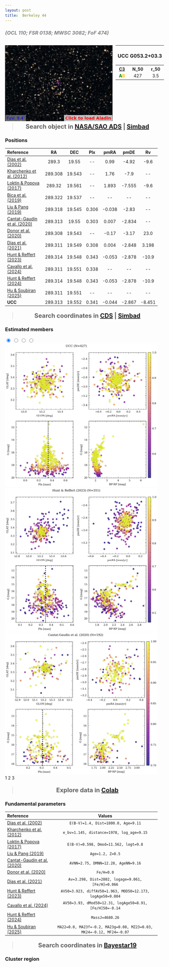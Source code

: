 ```yaml
---
layout: post
title:  Berkeley 44
---
```

<h3><span style="color: #808080;"><i>(OCL 110; FSR 0138; MWSC 3082; FoF 474)</i></span></h3><div style="display: flex; justify-content: space-between; width:720px;height:250px">
<div style="text-align: center;">

<!-- Static image + data attributes for FOV and target -->
<img id="aladin_img"
     data-umami-event="aladin_load"
     src="https://raw.githubusercontent.com/ucc23/Q1P/main/plots/aladin/berkeley44.webp"
     alt="Click to load Aladin Lite" 
     style="width:355px;height:250px; cursor: pointer;"
     data-fov="0.117" 
     data-target="289.313 19.552"/>
<!-- Div to contain Aladin Lite viewer -->
<div id="aladin-lite-div" style="width:355px;height:250px;display:none;"></div>
<!-- Aladin Lite script (will be loaded after the image is clicked) -->
<script src="{{ site.baseurl }}/scripts/aladin_load.js"></script>

</div>
<!-- Left block -->

<table style="width:355px;height:250px;">
  <!-- Row 1 (title) -->
  <tr>
    <td colspan="5"><h3>UCC G053.2+03.3</h3></td>
  </tr>
  <!-- Row 2 -->
  <tr>
    <th style="text-align: center;"><a href="https://ucc.ar/faq#what-is-the-c3-parameter" title="Combined class">C3</a></th>
    <th style="text-align: center;"><div title="Stars with membership probability >50%">N_50</div></th>
    <th style="text-align: center;"><div title="Radius that contains half the members [arcmin]">r_50</div></th>
  </tr>
  <!-- Row 3 -->
  <tr>
    <td style="text-align: center;"><span style="color: green; font-weight: bold;">A</span><span style="color: #FFC300; font-weight: bold;">B</span></td>
    <td style="text-align: center;">427</td>
    <td style="text-align: center;">3.5</td>
  </tr>
</table>
</div>

> <p style="text-align:center; font-weight: bold; font-size:20px">Search object in <a data-umami-event="nasa_search" href="https://ui.adsabs.harvard.edu/search/q=%20collection%3Aastronomy%20body%3A%22Berkeley%2044%22&sort=date%20desc%2C%20bibcode%20desc&p_=0" target="_blank">NASA/SAO ADS</a> | <a data-umami-event="simbad_search" href="https://simbad.cds.unistra.fr/simbad/sim-id-refs?Ident=berkeley44" target="_blank">Simbad</a></p>


### Positions

| Reference    | RA    | DEC   | Plx  | pmRA  | pmDE   |  Rv  |
| :---         | :---: | :---: | :---: | :---: | :---: | :---: |
|[Dias et al. (2002)](https://ui.adsabs.harvard.edu/abs/2002A%26A...389..871D) | 289.3 | 19.55 | -- | 0.99 | -4.92 | -9.6 |
|[Kharchenko et al. (2012)](https://ui.adsabs.harvard.edu/abs/2012A%26A...543A.156K) | 289.308 | 19.543 | -- | 1.76 | -7.9 | -- |
|[Loktin & Popova (2017)](https://ui.adsabs.harvard.edu/abs/2017AstBu..72..257L) | 289.32 | 19.561 | -- | 1.893 | -7.555 | -9.6 |
|[Bica et al. (2019)](https://ui.adsabs.harvard.edu/abs/2019AJ....157...12B) | 289.322 | 19.537 | -- | -- | -- | -- |
|[Liu & Pang (2019)](https://ui.adsabs.harvard.edu/abs/2019ApJS..245...32L) | 289.318 | 19.545 | 0.306 | -0.038 | -2.83 | -- |
|[Cantat-Gaudin et al. (2020)](https://ui.adsabs.harvard.edu/abs/2020A%26A...640A...1C) | 289.313 | 19.55 | 0.303 | 0.007 | -2.834 | -- |
|[Donor et al. (2020)](https://ui.adsabs.harvard.edu/abs/2020AJ....159..199D) | 289.308 | 19.543 | -- | -0.17 | -3.17 | 23.0 |
|[Dias et al. (2021)](https://ui.adsabs.harvard.edu/abs/2021MNRAS.504..356D) | 289.311 | 19.549 | 0.308 | 0.004 | -2.848 | 3.198 |
|[Hunt & Reffert (2023)](https://ui.adsabs.harvard.edu/abs/2023A%26A...673A.114H) | 289.314 | 19.548 | 0.343 | -0.053 | -2.878 | -10.9 |
|[Cavallo et al. (2024)](https://ui.adsabs.harvard.edu/abs/2024AJ....167...12C) | 289.311 | 19.551 | 0.338 | -- | -- | -- |
|[Hunt & Reffert (2024)](https://ui.adsabs.harvard.edu/abs/2024A%26A...686A..42H) | 289.314 | 19.548 | 0.343 | -0.053 | -2.878 | -10.9 |
|[Hu & Soubiran (2025)](https://ui.adsabs.harvard.edu/abs/2025A%26A...699A.246H) | 289.311 | 19.551 | -- | -- | -- | -- |
| **UCC** |289.313 | 19.552 | 0.341 | -0.044 | -2.867 | -8.451 |

> <p style="text-align:center; font-weight: bold; font-size:20px">Search coordinates in <a data-umami-event="cds_coord_search" href="https://cdsportal.u-strasbg.fr/?target=289.313,+19.552" target="_blank">CDS</a> | <a data-umami-event="simbad_coord_search" href="https://simbad.cds.unistra.fr/mobile/object_list.html?coord=289.313%2019.552&output=json&radius=5&userEntry=berkeley44" target="_blank">Simbad</a></p>

### Estimated members

<div class="carousel">
<input type="radio" name="radio-btn" id="slide1" checked>
<input type="radio" name="radio-btn" id="slide1">
<input type="radio" name="radio-btn" id="slide2">
<input type="radio" name="radio-btn" id="slide3">
<div class="slides">
<div class="slide">
<a href="https://raw.githubusercontent.com/ucc23/Q1P/main/plots/UCC/berkeley44.webp" target="_blank">
<img src="https://raw.githubusercontent.com/ucc23/Q1P/main/plots/UCC/berkeley44.webp" alt="Berkeley 44 UCC">
</a>
</div>
<div class="slide">
<a href="https://raw.githubusercontent.com/ucc23/Q1P/main/plots/HUNT23/berkeley44.webp" target="_blank">
<img src="https://raw.githubusercontent.com/ucc23/Q1P/main/plots/HUNT23/berkeley44.webp" alt="Berkeley 44 HUNT23">
</a>
</div>
<div class="slide">
<a href="https://raw.githubusercontent.com/ucc23/Q1P/main/plots/CANTAT20/berkeley44.webp" target="_blank">
<img src="https://raw.githubusercontent.com/ucc23/Q1P/main/plots/CANTAT20/berkeley44.webp" alt="Berkeley 44 CANTAT20">
</a>
</div>
</div>
<div class="indicators">
<label for="slide1">1</label>
<label for="slide2">2</label>
<label for="slide3">3</label>
</div>
</div>


> <p style="text-align:center; font-weight: bold; font-size:20px">Explore data in <a data-umami-event="colab" href="https://colab.research.google.com/github/ucc23/ucc/blob/main/assets/notebook.ipynb" target="_blank">Colab</a></p>


### Fundamental parameters

| Reference |  Values |
| :---      |  :---:  |
| [Dias et al. (2002)](https://ui.adsabs.harvard.edu/abs/2002A%26A...389..871D) | `E(B-V)=1.4, Dist=1800.0, Age=9.11` |
| [Kharchenko et al. (2012)](https://ui.adsabs.harvard.edu/abs/2012A%26A...543A.156K) | `e_bv=1.145, distance=1978, log_age=9.15` |
| [Loktin & Popova (2017)](https://ui.adsabs.harvard.edu/abs/2017AstBu..72..257L) | `E(B-V)=0.598, Dmod=11.562, logt=9.8` |
| [Liu & Pang (2019)](https://ui.adsabs.harvard.edu/abs/2019ApJS..245...32L) | `Age=1.2, Z=0.5` |
| [Cantat-Gaudin et al. (2020)](https://ui.adsabs.harvard.edu/abs/2020A%26A...640A...1C) | `AVNN=2.75, DMNN=12.28, AgeNN=9.16` |
| [Donor et al. (2020)](https://ui.adsabs.harvard.edu/abs/2020AJ....159..199D) | `Fe/H=0.0` |
| [Dias et al. (2021)](https://ui.adsabs.harvard.edu/abs/2021MNRAS.504..356D) | `Av=3.298, Dist=2802, logage=9.061, [Fe/H]=0.066` |
| [Hunt & Reffert (2023)](https://ui.adsabs.harvard.edu/abs/2023A%26A...673A.114H) | `AV50=3.923, diffAV50=1.963, MOD50=12.173, logAge50=9.004` |
| [Cavallo et al. (2024)](https://ui.adsabs.harvard.edu/abs/2024AJ....167...12C) | `AV50=3.93, dMod50=12.31, logAge50=8.91, [Fe/H]50=-0.14` |
| [Hunt & Reffert (2024)](https://ui.adsabs.harvard.edu/abs/2024A%26A...686A..42H) | `MassJ=4680.26` |
| [Hu & Soubiran (2025)](https://ui.adsabs.harvard.edu/abs/2025A%26A...699A.246H) | `MA22=0.0, MA23f=-0.2, MA23g=0.08, MZ23=0.03, MK24=-0.12, MF24=-0.07` |

> <p style="text-align:center; font-weight: bold; font-size:20px">Search coordinates in <a data-umami-event="bayestar" href="http://argonaut.skymaps.info/query?lon=53.219%20&lat=3.344&coordsys=gal&mapname=bayestar2019" target="_blank">Bayestar19</a></p>


### Cluster region

<html lang="en">
  <body>
    <center>
    <div id="plot-params"
         data-oc-name="berkeley44"
         data-ra-center="289.31"
         data-dec-center="19.55"
         data-rad-deg="3.5"
         data-plx="0.341">
    </div>
    <div id="plot-container">
        <div id="plot"></div>
    </div>
    <script defer type="module" src="{{ site.baseurl }}/scripts/radec_scatter.js"></script>
    </center>
  </body>
</html>
<br>
